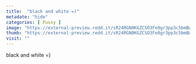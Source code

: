 ```yaml
---
title:  "black and white =)"
metadate: "hide"
categories: [ Pussy ]
image: "https://external-preview.redd.it/sR24RGN0KGZCSO3Fe0gr3pp3c5bmBw5OihVTfDf4gyU.jpg?auto=webp&s=c33b1020f55a7e9da75285979971deec70afe007"
thumb: "https://external-preview.redd.it/sR24RGN0KGZCSO3Fe0gr3pp3c5bmBw5OihVTfDf4gyU.jpg?width=960&crop=smart&auto=webp&s=7cca234070843895bb66a96d70d17371f54d928c"
visit: ""
---
```

black and white =)
